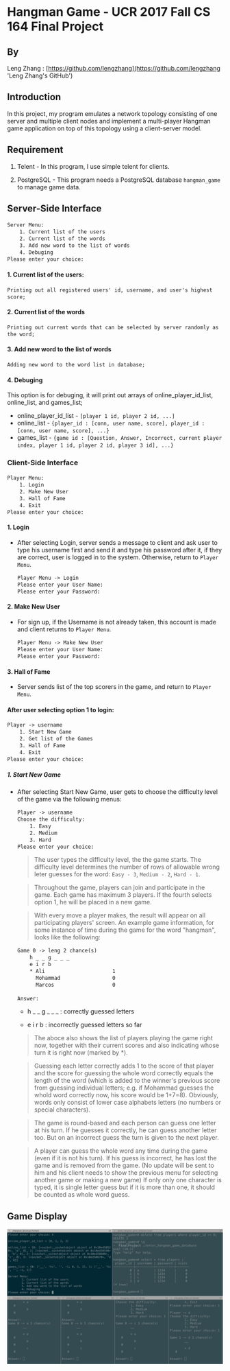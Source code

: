# Hangman Game - UCR 2017 Fall CS 164 Final Project

## By
Leng Zhang : [https://github.com/lengzhang](https://github.com/lengzhang 'Leng Zhang\'s GitHub')

## Introduction

In this project, my program emulates a network topology consisting of one server and multiple client nodes and implement a multi-player Hangman game application on top of this topology using a client-server model.

## Requirement

1. Telent - In this program, I use simple telent for clients.

2. PostgreSQL - This program needs a PostgreSQL database ```hangman_game``` to manage game data.

## Server-Side Interface

    Server Menu:
        1. Current list of the users
        2. Current list of the words
        3. Add new word to the list of words
        4. Debuging
    Please enter your choice:

#### 1. Current list of the users:
    Printing out all registered users' id, username, and user's highest score;

#### 2. Current list of the words
    Printing out current words that can be selected by server randomly as the word;

#### 3. Add new word to the list of words
    Adding new word to the word list in database;

#### 4. Debuging
This option is for debuging, it will print out arrays of online_player_id_list, online_list, and games_list;

* online_player_id_list - ```[player 1 id, player 2 id, ...]```
* online_list - `{player_id : [conn, user name, score], player_id : [conn, user name, score], ...}`
* games_list - `{game id : [Question, Answer, Incorrect, current player index, player 1 id, player 2 id, player 3 id], ...}`

### Client-Side Interface
```
Player Menu:
    1. Login
    2. Make New User
    3. Hall of Fame
    4. Exit
Please enter your choice:
```

#### 1. Login
* After selecting Login, server sends a message to client and ask user to type his username first and send it and type his password after it, if they are correct, user is logged in to the system. Otherwise, return to `Player Menu`.
    ```
    Player Menu -> Login
    Please enter your User Name:
    Please enter your Password:
    ```

#### 2. Make New User
* For sign up, if the Username is not already taken, this account is made and client returns to `Player Menu`.
    ```
    Player Menu -> Make New User
    Please enter your User Name:
    Please enter your Password:
    ```

#### 3. Hall of Fame
* Server sends list of the top scorers in the game, and return to `Player Menu`.

#### After user selecting option 1 to login:
    Player -> username
        1. Start New Game
        2. Get list of the Games
        3. Hall of Fame
        4. Exit
    Please enter your choice:

##### 1. Start New Game
* After selecting Start New Game, user gets to choose the difficulty level of the game via the following menus: 
    ```
    Player -> username
    Choose the difficulty:
        1. Easy
        2. Medium
        3. Hard
    Please enter your choice:
    ```
    > The user types the difficulty level, the the game starts. The difficulty level determines the number of rows of allowable wrong leter guesses for the word: `Easy - 3`, `Medium - 2`, `Hard - 1`.

    > Throughout the game, players can join and participate in the game. Each game has maximum 3 players. If the fourth selects option 1, he will be placed in a new game.

    > With every move a player makes, the result will appear on all participating players' screen. An example game information, for some instance of time during the game for the word "hangman", looks like the following:
    ```
    Game 0 -> leng 2 chance(s)
        h _ _ g _ _ _
        e i r b
        * Ali                      1
          Mohammad                 0
          Marcos                   0

    Answer:
    ```
    * h _ _ g _ _ _ : correctly guessed letters

    * e i r b : incorrectly guessed letters so far

    > The aboce also shows the list of players playing the game right now, together with their current scores and also indicating whose turn it is right now (marked by *).

    > Guessing each letter correctly adds 1 to the score of that player and the score for guessing the whole word correctly equals the length of the word (which is added to the winner's previous score from guessing individual letters; e.g. if Mohammad guesses the whold word correctly now, his score would be 1+7=8). Obviously, words only consist of lower case alphabets letters (no numbers or special characters).

    > The game is round-based and each person can guess one letter at his turn. If he guesses it correctly, he can guess another letter too. But on an incorrect guess the turn is given to the next player.

    > A player can guess the whole word any time during the game (even if it is not his turn). If his guess is incorrect, he has lost the game and is removed from the game. (No update will be sent to him and his client needs to show the previous menu for selecting another game or making a new game) If only only one character is typed, it is single letter guess but if it is more than one, it should be counted as whole word guess.

## Game Display
![](Hangman_Game_Example.png)